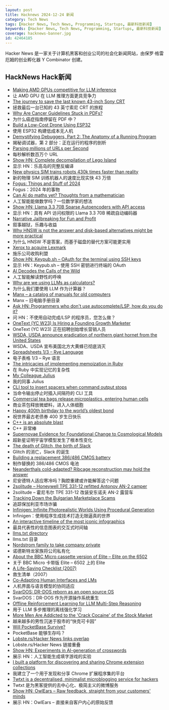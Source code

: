 ```yaml
---
layout: post
title: Hacknews 2024-12-24 新闻
category: Tech News
tags: [Hacker News, Tech News, Programming, Startups, 最新科技新闻]
keywords: [Hacker News, Tech News, Programming, Startups, 最新科技新闻]
coverage: hacknews-banner.jpg
id: 42464185
---
```


Hacker News 是一家关于计算机黑客和创业公司的社会化新闻网站，由保罗·格雷厄姆的创业孵化器 Y Combinator 创建。

## HackNews Hack新闻

- [Making AMD GPUs competitive for LLM inference](https://blog.mlc.ai/2023/08/09/Making-AMD-GPUs-competitive-for-LLM-inference)
- 让 AMD GPU 在 LLM 推理方面更具竞争力
- [The journey to save the last known 43-inch Sony CRT](https://obsoletesony.substack.com/p/the-journey-to-save-the-last-known)
- 拯救最后一台已知的 43 英寸索尼 CRT 的旅程
- [Why Are Cancer Guidelines Stuck in PDFs?](https://seangeiger.substack.com/p/why-are-cancer-guidelines-stuck-in)
- 为什么癌症指南停留在 PDF 中？
- [Build a Low-Cost Drone Using ESP32](https://www.digikey.com/en/maker/projects/a-step-by-step-guide-to-build-a-low-cost-drone-using-esp32/8afccd0690574bcebfa0d2ad6fd0a391)
- 使用 ESP32 构建低成本无人机
- [Demystifying Debuggers, Part 2: The Anatomy of a Running Program](https://www.rfleury.com/p/demystifying-debuggers-part-2-the)
- 揭秘调试器，第 2 部分：正在运行的程序的剖析
- [Parsing millions of URLs per Second](https://onlinelibrary.wiley.com/doi/10.1002/spe.3296)
- 每秒解析数百万个 URL
- [Show HN: Complete decompilation of Lego Island](https://github.com/isledecomp/isle)
- 显示 HN：乐高岛的完整反编译
- [New physics SIM trains robots 430k times faster than reality](https://arstechnica.com/information-technology/2024/12/new-physics-sim-trains-robots-430000-times-faster-than-reality/)
- 新的物理 SIM 训练机器人的速度比现实快 43 万倍
- [Fogus: Things and Stuff of 2024](https://blog.fogus.me/2024/12/23/the-best-things-and-stuff-of-2024/)
- Fogus：2024 年的事物
- [Can AI do maths yet? Thoughts from a mathematician](https://xenaproject.wordpress.com/2024/12/22/can-ai-do-maths-yet-thoughts-from-a-mathematician/)
- 人工智能能做数学吗？一位数学家的想法
- [Show HN: Llama 3.3 70B Sparse Autoencoders with API access](https://www.goodfire.ai/papers/mapping-latent-spaces-llama/)
- 显示 HN：具有 API 访问权限的 Llama 3.3 70B 稀疏自动编码器
- [Narrative Jailbreaking for Fun and Profit](https://interconnected.org/home/2024/12/23/jailbreaking)
- 叙事越狱，乐趣与收益
- [Why HNSW is not the answer and disk-based alternatives might be more practical](https://blog.pgvecto.rs/why-hnsw-is-not-the-answer)
- 为什么 HNSW 不是答案，而基于磁盘的替代方案可能更实用
- [Xerox to acquire Lexmark](https://newsroom.lexmark.com/2024-12-23-Xerox-to-Acquire-Lexmark)
- 施乐公司收购利盟
- [Show HN: Keypub.sh – OAuth for the terminal using SSH keys](https://keypub.sh/)
- 显示 HN：Keypub.sh – 使用 SSH 密钥进行终端的 OAuth
- [AI Decodes the Calls of the Wild](https://www.nature.com/immersive/d41586-024-04050-5/index.html)
- 人工智能解读野性的呼唤
- [Why are we using LLMs as calculators?](https://vickiboykis.com/2024/11/09/why-are-we-using-llms-as-calculators/)
- 为什么我们要使用 LLM 作为计算器？
- [Manx – a catalog of manuals for old computers](https://manx-docs.org/about.php)
- Manx – 旧电脑手册目录
- [Ask HN: Programmers who don't use autocomplete/LSP, how do you do it?]()
- 问 HN：不使用自动完成/LSP 的程序员，您怎么做？
- [OneText (YC W23) Is Hiring a Founding Growth Marketer]()
- OneText (YC W23) 正在招聘创始增长营销人员
- [WSDA, USDA announce eradication of northern giant hornet from the United States](https://agr.wa.gov/about-wsda/news-and-media-relations/news-releases?article=41658)
- WSDA、USDA 宣布美国北方大黄蜂已彻底消灭
- [Spreadsheets 1/3 – Rye Language](https://ryelang.org/cookbook/working-with/spreadsheets/)
- 电子表格 1/3 – Rye 语言
- [The intricacies of implementing memoization in Ruby](https://denisdefreyne.com/articles/2024-memoization/)
- 在 Ruby 中实现记忆的复杂性
- [My Colleague Julius](https://ploum.net/2024-12-23-julius-en.html)
- 我的同事 Julius
- [CLI tool to insert spacers when command output stops](https://github.com/samwho/spacer)
- 当命令输出停止时插入间隔符的 CLI 工具
- [Commercial tea bags release microplastics, entering human cells](https://medicalxpress.com/news/2024-12-commercial-tea-bags-millions-microplastics.html)
- 商业茶包释放微塑料，进入人体细胞
- [Happy 400th birthday to the world’s oldest bond](https://www.ft.com/content/5122706e-39ca-4bbc-95cc-373188a9b1c9)
- 祝世界最古老债券 400 岁生日快乐
- [C++ is an absolute blast](https://learncodethehardway.com/blog/31-c-plus-plus-is-an-absolute-blast/)
- C++ 非常棒
- [Supernovae Evidence for Foundational Change to Cosmological Models](https://arxiv.org/abs/2412.15143)
- 超新星证明宇宙学模型发生了根本性变化
- [The death of Glitch, the birth of Slack](https://buildingslack.com/the-death-of-glitch-the-birth-of-slack/)
- Glitch 的消亡，Slack 的诞生
- [Building a replacement 386/486 CMOS battery](https://rubenerd.com/building-a-replacement-486-cmos-motherboard-battery/)
- 制作替换的 386/486 CMOS 电池
- [Neanderthals cold-adapted? Ribcage reconstruction may hold the answer](https://phys.org/news/2024-12-neanderthals-cold-ready-ribcage-reconstruction.html)
- 尼安德特人适应寒冷吗？胸腔重建或许能解答这个问题
- [2solitude – Honeywell TPE 331-12 refitted Antonov AN-2 camper](https://www.2solitude.com)
- 2solitude – 霍尼韦尔 TPE 331-12 改装安东诺夫 AN-2 露营车
- [Tracking Down the Bulgarian Marketplace Scams](https://sy1.sh/posts/2024-19-12-investigation-on-scams/)
- 追踪保加利亚市场诈骗
- [Infinigen: Infinite Photorealistic Worlds Using Procedural Generation](https://github.com/princeton-vl/infinigen)
- Infinigen：使用程序生成技术打造无限逼真的世界
- [An interactive timeline of the most iconic infographics](https://history.infowetrust.com)
- 最具代表性的信息图表的交互式时间轴
- [llms.txt directory](https://directory.llmstxt.cloud/)
- llms.txt 目录
- [Nordstrom family to take company private](https://www.bloomberg.com/news/articles/2024-12-23/nordstrom-family-to-take-company-private-in-6-25-billion-deal)
- 诺德斯特龙家族将公司私有化
- [About the BBC Micro cassette version of Elite – Elite on the 6502](https://elite.bbcelite.com/cassette/)
- 关于 BBC Micro 卡带版 Elite – 6502 上的 Elite
- [A Life-Saving Checklist (2007)](https://www.newyorker.com/magazine/2007/12/10/the-checklist)
- 救生清单（2007）
- [Co-Adapting Human Interfaces and LMs](https://jessylin.com/2024/11/12/co-adapting-human-interfaces/)
- 人机界面与语言模型的协同适应
- [SvarDOS: DR-DOS reborn as an open source OS](https://www.theregister.com/2024/12/23/svardos_drdos_reborn/)
- SvarDOS：DR-DOS 作为开源操作系统重生
- [Offline Reinforcement Learning for LLM Multi-Step Reasoning](https://arxiv.org/abs/2412.16145)
- 用于 LLM 多步推理的离线强化学习
- [More Men Are Addicted to the 'Crack Cocaine' of the Stock Market](https://www.wsj.com/finance/stocks/stock-market-trading-apps-addiction-afecb07a)
- 越来越多的男性沉迷于股市的“快克可卡因”
- [Will PocketBase Survive?](https://github.com/pocketbase/pocketbase/discussions/3087)
- PocketBase 能够生存吗？
- [Lobste.rs/Hacker News links overlap](https://lobhn.skyshelf.app/)
- Lobste.rs/Hacker News 链接重叠
- [Show HN: Experiments in AI-generation of crosswords](https://abstractnonsense.com/crosswords.html)
- 展示 HN：人工智能生成填字游戏的实验
- [I built a platform for discovering and sharing Chrome extension collections](https://webextension.net/collections)
- 我建立了一个用于发现和分享 Chrome 扩展程序集的平台
- [Twtxt is a decentralised, minimalist microblogging service for hackers](https://twtxt.readthedocs.io/en/latest/index.html)
- Twtxt 是为黑客提供的去中心化、极简主义的微博服务
- [Show HN: OwlEars – Raw feedback, straight from your customers' minds](https://www.owlears.com)
- 展示 HN：OwlEars – 直接来自客户内心的原始反馈

